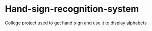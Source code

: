 # Hand-sign-recognition-system
College project used to get hand sign and use it to display alphabets
